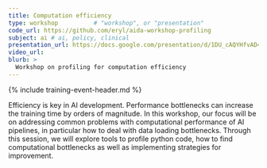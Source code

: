 ```yaml
---
title: Computation efficiency
type: workshop          # "workshop", or "presentation"
code_url: https://github.com/eryl/aida-workshop-profiling
subject: ai # ai, policy, clinical
presentation_url: https://docs.google.com/presentation/d/1DU_cAQYHfvAD4vPH91oH5huNqX0SoAnz/edit?usp=sharing&ouid=116285713938211495704&rtpof=true&sd=true
video_url:
blurb: >
  Workshop on profiling for computation efficiency
---
```


{% include training-event-header.md %}

Efficiency is key in AI development. Performance bottlenecks can increase the training time by orders of magnitude. In this workshop, our focus will be on addressing common problems with computational performance of AI pipelines, in particular how to deal with data loading bottlenecks. Through this session, we will explore tools to profile python code, how to find computational bottlenecks as well as implementing strategies for improvement.
